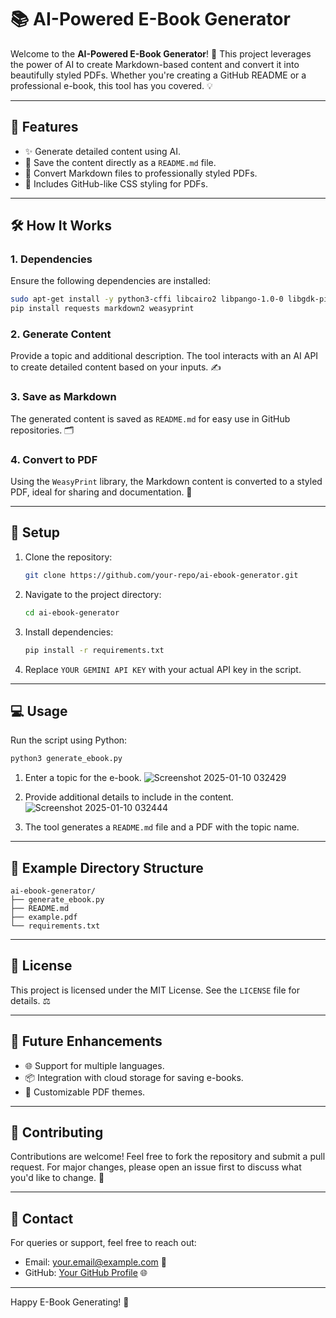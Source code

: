 # 📚 AI-Powered E-Book Generator

Welcome to the **AI-Powered E-Book Generator**! 🚀 This project leverages the power of AI to create Markdown-based content and convert it into beautifully styled PDFs. Whether you're creating a GitHub README or a professional e-book, this tool has you covered. 💡

---

## 🌟 Features

- ✨ Generate detailed content using AI.
- 📝 Save the content directly as a `README.md` file.
- 📄 Convert Markdown files to professionally styled PDFs.
- 🎨 Includes GitHub-like CSS styling for PDFs.

---

## 🛠️ How It Works

### 1. Dependencies

Ensure the following dependencies are installed:

```bash
sudo apt-get install -y python3-cffi libcairo2 libpango-1.0-0 libgdk-pixbuf2.0-0 libffi-dev shared-mime-info
pip install requests markdown2 weasyprint
```

### 2. Generate Content

Provide a topic and additional description. The tool interacts with an AI API to create detailed content based on your inputs. ✍️

### 3. Save as Markdown

The generated content is saved as `README.md` for easy use in GitHub repositories. 🗂️

### 4. Convert to PDF

Using the `WeasyPrint` library, the Markdown content is converted to a styled PDF, ideal for sharing and documentation. 📑

---

## 🔧 Setup

1. Clone the repository:
   ```bash
   git clone https://github.com/your-repo/ai-ebook-generator.git
   ```

2. Navigate to the project directory:
   ```bash
   cd ai-ebook-generator
   ```

3. Install dependencies:
   ```bash
   pip install -r requirements.txt
   ```

4. Replace `YOUR GEMINI API KEY` with your actual API key in the script.

---

## 💻 Usage

Run the script using Python:

```bash
python3 generate_ebook.py
```

1. Enter a topic for the e-book.
  ![Screenshot 2025-01-10 032429](https://github.com/user-attachments/assets/73870a2f-fe73-41d6-a289-6783f9ec4c2b)
 
2. Provide additional details to include in the content.
   ![Screenshot 2025-01-10 032444](https://github.com/user-attachments/assets/1496d018-8e69-4d62-876a-903df58bc681)

3. The tool generates a `README.md` file and a PDF with the topic name.

---

## 📁 Example Directory Structure

```
ai-ebook-generator/
├── generate_ebook.py
├── README.md
├── example.pdf
└── requirements.txt
```

---

## 📜 License

This project is licensed under the MIT License. See the `LICENSE` file for details. ⚖️

---

## 🚀 Future Enhancements

- 🌐 Support for multiple languages.
- 📦 Integration with cloud storage for saving e-books.
- 🎨 Customizable PDF themes.

---

## 🤝 Contributing

Contributions are welcome! Feel free to fork the repository and submit a pull request. For major changes, please open an issue first to discuss what you'd like to change. 🙌

---

## 💌 Contact

For queries or support, feel free to reach out:
- Email: your.email@example.com 📧
- GitHub: [Your GitHub Profile](https://github.com/your-profile) 🌐

---

Happy E-Book Generating! 🎉
